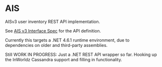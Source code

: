 # AIS
AISv3 user inventory REST API implementation.

See [AIS v3 Interface Spec](http://wiki.secondlife.com/wiki/Linden_Lab_Official:Inventory_API_v3) for the API definition.

Currently this targets a .NET 4.6.1 runtime environment, due to dependencies on older and third-party assemblies.

Still WORK IN PROGRESS: Just a .NET REST API wrapper so far. Hooking up the InWorldz Cassandra support and filling in functionality.

